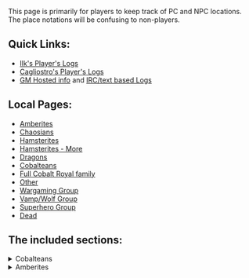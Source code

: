 This page is primarily for players to keep track of PC and NPC locations. The place notations will be confusing to non-players.

## Quick Links: 
 + [Ilk's Player's Logs](//web.mit.edu/~dskern/www/amber/)
 + [Cagliostro's Player's Logs](//cagliostro.awardspace.com/logs/)
 + [GM Hosted info](//plan-b.org/~dkap/Amber) and [IRC/text based Logs](//plan-b.org/~dkap/Amber/logs/)

## Local Pages:

 + [Amberites](WhoIsWhereAmberites)
 + [Chaosians](WhoIsWhereChaosians)
 + [Hamsterites](WhoIsWhereHamsterites)
 + [Hamsterites - More](WhoIsWhereHamsteritesMore)
 + [Dragons](WhoIsWhereDragons)
 + [Cobalteans](WhoIsWhereCobalteans)
 + [Full Cobalt Royal family](CobalteanRoyalFamily)
 + [Other](WhoIsWhereOther)
 + [Wargaming Group](WhoIsWhereWargamingGroup)
 + [Vamp/Wolf Group](WhoIsWhereVampWolfGroup)
 + [Superhero Group](WhoIsWhereSuperheroGroup)
 + [Dead](WhoIsWhereDead)

## The included sections:

<details><summary>Cobalteans</summary>

{% capture my_include %}{% include_relative WhoIsWhereCobalteans.md %}{% endcapture %}
{{ my_include | markdownify }}

</details>

<details><summary>Amberites</summary>

{% include_relative WhoIsWhereAmberites.md %}

</details>

